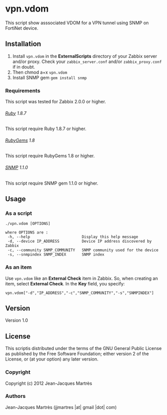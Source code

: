 vpn.vdom
========

This script show asssociated VDOM for a VPN tunnel using SNMP on FortiNet device.

Installation
------------

1. Install `vpn.vdom` in the **ExternalScripts** directory of your Zabbix server and/or proxy. Check your `zabbix_server.conf` and/or `zabbix_proxy.conf` if in doubt.
2. Then chmod a+x `vpn.vdom`
3. Install SNMP gem `gem install snmp`

### Requirements

This script was tested for Zabbix 2.0.0 or higher.

###### [Ruby](http://www.ruby-lang.org/en/downloads/) 1.8.7

This script require Ruby 1.8.7 or higher.

###### [RubyGems](http://rubygems.org) 1.8

This script require RubyGems 1.8 or higher.

###### [SNMP](http://rubygems.org/gems/snmp) 1.1.0

This script require SNMP gem 1.1.0 or higher.

Usage
-----

### As a script
    ./vpn.vdom [OPTIONS]

    where OPTIONS are :
     -h, --help                       Display this help message
     -d, --device IP_ADDRESS          Device IP address discovered by Zabbix
     -c, --community SNMP_COMMUNITY   SNMP community used for the device
     -s, --snmpindex SNMP_INDEX       SNMP index

### As an item
Use `vpn.vdom` like an **External Check** item in Zabbix.  So, when creating an item, select **External Check**.  In the **Key** field, you specify:
    
    vpn.vdom["-d","IP_ADDRESS","-c","SNMP_COMMUNITY","-s","SNMPINDEX"]

Version
-------

Version 1.0

License
-------

This scriptis distributed under the terms of the GNU General Public License as published by the Free Software Foundation; either version 2 of the License, or (at your option) any later version.

### Copyright

  Copyright (c) 2012 Jean-Jacques Martrès

### Authors
  
  Jean-Jacques Martrès
  (jjmartres |at| gmail |dot| com)
